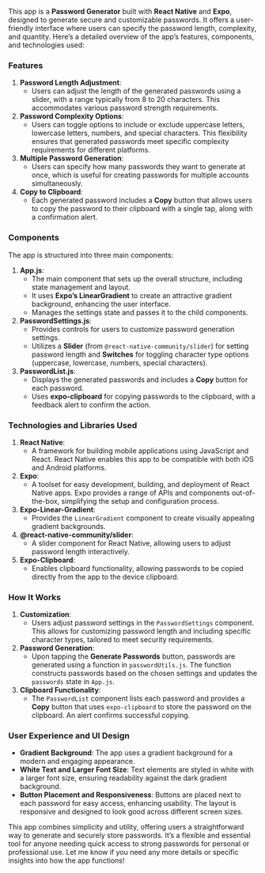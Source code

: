 <p>This app is a <strong>Password Generator</strong> built with <strong>React Native</strong> and <strong>Expo</strong>, designed to generate secure and customizable passwords. It offers a user-friendly interface where users can specify the password length, complexity, and quantity. Here’s a detailed overview of the app’s features, components, and technologies used:</p>
<h3>Features</h3>
<ol>
    <li><strong>Password Length Adjustment</strong>:<ul>
            <li>Users can adjust the length of the generated passwords using a slider, with a range typically from 8 to 20 characters. This accommodates various password strength requirements.</li>
        </ul>
    </li>
    <li><strong>Password Complexity Options</strong>:<ul>
            <li>Users can toggle options to include or exclude uppercase letters, lowercase letters, numbers, and special characters. This flexibility ensures that generated passwords meet specific complexity requirements for different platforms.</li>
        </ul>
    </li>
    <li><strong>Multiple Password Generation</strong>:<ul>
            <li>Users can specify how many passwords they want to generate at once, which is useful for creating passwords for multiple accounts simultaneously.</li>
        </ul>
    </li>
    <li><strong>Copy to Clipboard</strong>:<ul>
            <li>Each generated password includes a <strong>Copy</strong> button that allows users to copy the password to their clipboard with a single tap, along with a confirmation alert.</li>
        </ul>
    </li>
</ol>
<h3>Components</h3>
<p>The app is structured into three main components:</p>
<ol>
    <li><strong>App.js</strong>:<ul>
            <li>The main component that sets up the overall structure, including state management and layout.</li>
            <li>It uses <strong>Expo’s LinearGradient</strong> to create an attractive gradient background, enhancing the user interface.</li>
            <li>Manages the settings state and passes it to the child components.</li>
        </ul>
    </li>
    <li><strong>PasswordSettings.js</strong>:<ul>
            <li>Provides controls for users to customize password generation settings.</li>
            <li>Utilizes a <strong>Slider</strong> (from <code>@react-native-community/slider</code>) for setting password length and <strong>Switches</strong> for toggling character type options (uppercase, lowercase, numbers, special characters).</li>
        </ul>
    </li>
    <li><strong>PasswordList.js</strong>:<ul>
            <li>Displays the generated passwords and includes a <strong>Copy</strong> button for each password.</li>
            <li>Uses <strong>expo-clipboard</strong> for copying passwords to the clipboard, with a feedback alert to confirm the action.</li>
        </ul>
    </li>
</ol>
<h3>Technologies and Libraries Used</h3>
<ol>
    <li><strong>React Native</strong>:<ul>
            <li>A framework for building mobile applications using JavaScript and React. React Native enables this app to be compatible with both iOS and Android platforms.</li>
        </ul>
    </li>
    <li><strong>Expo</strong>:<ul>
            <li>A toolset for easy development, building, and deployment of React Native apps. Expo provides a range of APIs and components out-of-the-box, simplifying the setup and configuration process.</li>
        </ul>
    </li>
    <li><strong>Expo-Linear-Gradient</strong>:<ul>
            <li>Provides the <code>LinearGradient</code> component to create visually appealing gradient backgrounds.</li>
        </ul>
    </li>
    <li><strong>@react-native-community/slider</strong>:<ul>
            <li>A slider component for React Native, allowing users to adjust password length interactively.</li>
        </ul>
    </li>
    <li><strong>Expo-Clipboard</strong>:<ul>
            <li>Enables clipboard functionality, allowing passwords to be copied directly from the app to the device clipboard.</li>
        </ul>
    </li>
</ol>
<h3>How It Works</h3>
<ol>
    <li><strong>Customization</strong>:<ul>
            <li>Users adjust password settings in the <code>PasswordSettings</code> component. This allows for customizing password length and including specific character types, tailored to meet security requirements.</li>
        </ul>
    </li>
    <li><strong>Password Generation</strong>:<ul>
            <li>Upon tapping the <strong>Generate Passwords</strong> button, passwords are generated using a function in <code>passwordUtils.js</code>. The function constructs passwords based on the chosen settings and updates the <code>passwords</code> state in <code>App.js</code>.</li>
        </ul>
    </li>
    <li><strong>Clipboard Functionality</strong>:<ul>
            <li>The <code>PasswordList</code> component lists each password and provides a <strong>Copy</strong> button that uses <code>expo-clipboard</code> to store the password on the clipboard. An alert confirms successful copying.</li>
        </ul>
    </li>
</ol>
<h3>User Experience and UI Design</h3>
<ul>
    <li><strong>Gradient Background</strong>: The app uses a gradient background for a modern and engaging appearance.</li>
    <li><strong>White Text and Larger Font Size</strong>: Text elements are styled in white with a larger font size, ensuring readability against the dark gradient background.</li>
    <li><strong>Button Placement and Responsiveness</strong>: Buttons are placed next to each password for easy access, enhancing usability. The layout is responsive and designed to look good across different screen sizes.</li>
</ul>
<p>This app combines simplicity and utility, offering users a straightforward way to generate and securely store passwords. It’s a flexible and essential tool for anyone needing quick access to strong passwords for personal or professional use. Let me know if you need any more details or specific insights into how the app functions!</p>
